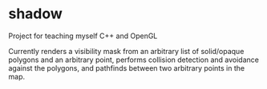 shadow
======

Project for teaching myself C++ and OpenGL

Currently renders a visibility mask from an arbitrary list of solid/opaque polygons and an arbitrary point, performs collision detection and avoidance against the polygons, and pathfinds between two arbitrary points in the map.
